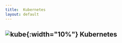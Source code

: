 ```yaml
---
title:  Kubernetes
layout: default
---
```



## ![kube](https://github.com/natemollica-nm/devops/assets/57850649/fec9ea51-d1e2-415d-b4e9-518e7b18ece3){:width="10%"} Kubernetes
